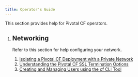 ```yaml
---
title: Operator's Guide
---
```


This section provides help for Pivotal CF operators.

<ol class="class-list">
	<li>
	      <h2>Networking</h2>
	      <span></span>
	    <p class="description">
	      Refer to this section for help configuring your network.
	    </p>
		<ol class="lesson-list">
	     <li>
	        <a href="private_networks.html">
	        Isolating a Pivotal CF Deployment with a Private Network
	        </a>
	     </li>
		<li>
	        <a href="ssl-term.html">
	        Understanding the Pivotal CF SSL Termination Options
	        </a>
	     </li>
		<li>
	        <a href="cli-user-management.html">
	        Creating and Managing Users using the cf CLI Tool
	        </a>
	     </li>
	  </ol>
	  </li>
</ol>